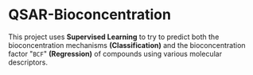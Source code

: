 # QSAR-Bioconcentration

This project uses **Supervised Learning** to try to predict both the bioconcentration mechanisms **(Classification)** and the bioconcentration factor "`BCF`" **(Regression)** of compounds using various molecular descriptors.
